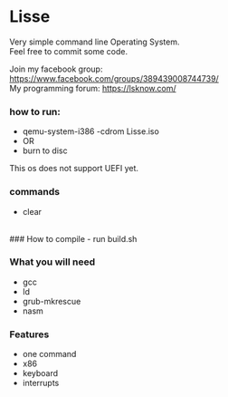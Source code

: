 # Lisse


Very simple command line Operating System.
<br>
Feel free to commit some code.

Join my facebook group: https://www.facebook.com/groups/389439008744739/
<br/>
My programming forum: https://lsknow.com/

### how to run:
 - qemu-system-i386 -cdrom Lisse.iso
 - OR
 - burn to disc

This os does not support UEFI yet.
<br>
### commands
 - clear
<br>
### How to compile
 - run build.sh
<br>

### What you will need
 - gcc
 - ld
 - grub-mkrescue
 - nasm
### Features
 - one command
 - x86 
 - keyboard
 - interrupts

